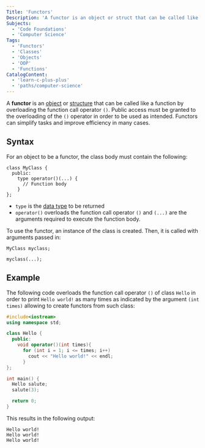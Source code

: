 ```yaml
---
Title: 'Functors'
Description: 'A functor is an object or struct that can be called like a function by overloading the function call operator.'
Subjects:
  - 'Code Foundations'
  - 'Computer Science'
Tags:
  - 'Functors'
  - 'Classes'
  - 'Objects'
  - 'OOP'
  - 'Functions'
CatalogContent:
  - 'learn-c-plus-plus'
  - 'paths/computer-science'
---
```


A **functor** is an [object](https://www.codecademy.com/resources/docs/cpp/objects) or [structure](https://www.codecademy.com/resources/docs/cpp/structure) that can be called like a function by overloading the function call operator `()`. Public access must be granted to the overloading of the `()` operator in order to be used as intended. Functors can simplify tasks and improve efficiency in many cases.

## Syntax

For an object to be a functor, the class body must contain the following:

```pseudo
class MyClass {
  public:
    type operator()(...) {
      // Function body
    }
};
```

- `type` is the [data type](https://www.codecademy.com/resources/docs/cpp/data-types) to be returned
- `operator()` overloads the function call operator `()` and `(...)` are the arguments required to execute the function body.

To use the functor, an instance of the class is created. Then, it is called with arguments passed in:

```pseudo
MyClass myclass;

myclass(...);
```

## Example

The following code overloads the function call operator `()` of class `Hello` in order to print `Hello world!` as many times as indicated by the argument `(int times)` allowing to create functors from such class:

```cpp
#include<iostream>
using namespace std;

class Hello {
  public:
    void operator()(int times){
      for (int i = 1; i <= times; i++)
        cout << "Hello world!" << endl;
      }
};

int main() {
  Hello salute;
  salute(3);

  return 0;
}
```

This results in the following output:

```shell
Hello world!
Hello world!
Hello world!
```
